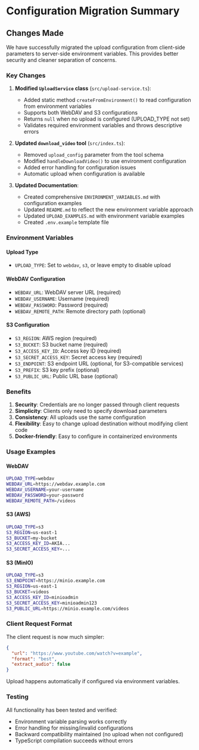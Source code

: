# Configuration Migration Summary

## Changes Made

We have successfully migrated the upload configuration from client-side parameters to server-side environment variables. This provides better security and cleaner separation of concerns.

### Key Changes

1. **Modified `UploadService` class** (`src/upload-service.ts`):
   - Added static method `createFromEnvironment()` to read configuration from environment variables
   - Supports both WebDAV and S3 configurations
   - Returns `null` when no upload is configured (UPLOAD_TYPE not set)
   - Validates required environment variables and throws descriptive errors

2. **Updated `download_video` tool** (`src/index.ts`):
   - Removed `upload_config` parameter from the tool schema
   - Modified `handleDownloadVideo()` to use environment configuration
   - Added error handling for configuration issues
   - Automatic upload when configuration is available

3. **Updated Documentation**:
   - Created comprehensive `ENVIRONMENT_VARIABLES.md` with configuration examples
   - Updated `README.md` to reflect the new environment variable approach
   - Updated `UPLOAD_EXAMPLES.md` with environment variable examples
   - Created `.env.example` template file

### Environment Variables

#### Upload Type
- `UPLOAD_TYPE`: Set to `webdav`, `s3`, or leave empty to disable upload

#### WebDAV Configuration
- `WEBDAV_URL`: WebDAV server URL (required)
- `WEBDAV_USERNAME`: Username (required)
- `WEBDAV_PASSWORD`: Password (required)
- `WEBDAV_REMOTE_PATH`: Remote directory path (optional)

#### S3 Configuration
- `S3_REGION`: AWS region (required)
- `S3_BUCKET`: S3 bucket name (required)
- `S3_ACCESS_KEY_ID`: Access key ID (required)
- `S3_SECRET_ACCESS_KEY`: Secret access key (required)
- `S3_ENDPOINT`: S3 endpoint URL (optional, for S3-compatible services)
- `S3_PREFIX`: S3 key prefix (optional)
- `S3_PUBLIC_URL`: Public URL base (optional)

### Benefits

1. **Security**: Credentials are no longer passed through client requests
2. **Simplicity**: Clients only need to specify download parameters
3. **Consistency**: All uploads use the same configuration
4. **Flexibility**: Easy to change upload destination without modifying client code
5. **Docker-friendly**: Easy to configure in containerized environments

### Usage Examples

#### WebDAV
```bash
UPLOAD_TYPE=webdav
WEBDAV_URL=https://webdav.example.com
WEBDAV_USERNAME=your-username
WEBDAV_PASSWORD=your-password
WEBDAV_REMOTE_PATH=/videos
```

#### S3 (AWS)
```bash
UPLOAD_TYPE=s3
S3_REGION=us-east-1
S3_BUCKET=my-bucket
S3_ACCESS_KEY_ID=AKIA...
S3_SECRET_ACCESS_KEY=...
```

#### S3 (MinIO)
```bash
UPLOAD_TYPE=s3
S3_ENDPOINT=https://minio.example.com
S3_REGION=us-east-1
S3_BUCKET=videos
S3_ACCESS_KEY_ID=minioadmin
S3_SECRET_ACCESS_KEY=minioadmin123
S3_PUBLIC_URL=https://minio.example.com/videos
```

### Client Request Format

The client request is now much simpler:

```json
{
  "url": "https://www.youtube.com/watch?v=example",
  "format": "best",
  "extract_audio": false
}
```

Upload happens automatically if configured via environment variables.

### Testing

All functionality has been tested and verified:
- Environment variable parsing works correctly
- Error handling for missing/invalid configurations
- Backward compatibility maintained (no upload when not configured)
- TypeScript compilation succeeds without errors